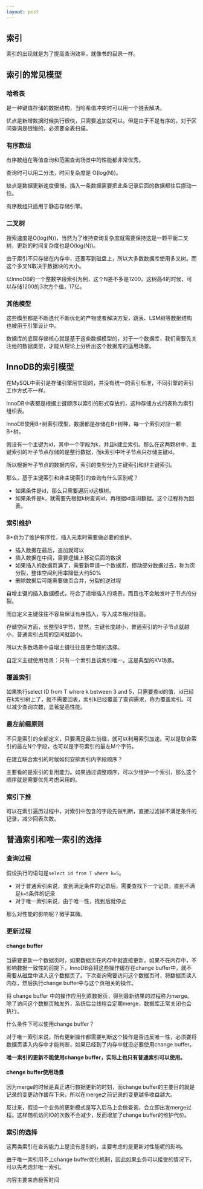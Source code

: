 ```yaml
---
layout: post
---
```

## 索引
索引的出现就是为了提高查询效率，就像书的目录一样。

## 索引的常见模型

### 哈希表

是一种键值存储的数据结构，当哈希值冲突时可以用一个链表解决。

优点是新增数据时候执行很快，只需要追加就可以。但是由于不是有序的，对于区间查询是很慢的，必须要全表扫描。

### 有序数组

有序数组在等值查询和范围查询场景中的性能都非常优秀。

查询时可以用二分法，时间复杂度是 O(log(N))。

缺点是数据更新速度很慢，插入一条数据需要把此条记录后面的数据都往后挪动一位。

有序数组只适用于静态存储引擎。

### 二叉树

搜索速度是O(log(N))，当然为了维持查询复杂度就需要保持这是一颗平衡二叉树，更新的时间复杂度也是O(log(N))。

由于索引不只存储在内存中，还要写到磁盘上，所以大多数数据库使用多叉树。而这个多叉N取决于数据块的大小。

以InnoDB的一个整数字段索引为例，这个N差不多是1200。这树高4的时候，可以存储1200的3次方个值，17亿。

### 其他模型

这些模型都是不断迭代不断优化的产物或者解决方案，跳表、LSM树等数据结构也被用于引擎设计中。

数据库的底层存储核心就是基于这些数据模型的，对于一个数据库，我们需要先关注他的数据类型，才能从理论上分析出这个数据库的适用场景。

## InnoDB的索引模型

在MySQL中索引是存储引擎层实现的，并没有统一的索引标准，不同引擎的索引工作方式不一样。

InnoDB中表都是根据主键顺序以索引的形式存放的，这种存储方式的表称为索引组织表。

InnoDB使用B+树索引模型，数据都是存储在B+树种，每一个索引对应一颗B+树。

假设有一个主键为id，其中一个字段为k，并且k建立索引。那么在这两颗树中，主键索引的叶子节点存储的是整行数据，而k索引中叶子节点只存储主键id。

所以根据叶子节点的数据内容，索引的类型分为主键索引和非主键索引。

那么，基于主键索引和非主键索引的查询有什么区别呢？

- 如果条件是id，那么只需要遍历id这棵树。
- 如果条件是k，就需要先根据k树查询id，再根据id查询数据。这个过程称为回表。

### 索引维护

B+树为了维护有序性，插入元素时需要做必要的维护。

- 插入数据在最后，追加就可以
- 插入数据在中间，需要逻辑上移动后面的数据
- 如果插入的数据页满了，需要新申请一个数据页，挪动部分数据过去，称为页分裂，整体空间利用率降低大约50%
- 删除数据后可能需要做页合并，分裂的逆过程

自增主键的插入数据模式，符合了递增插入的场景，而且也不会触发叶子节点的分裂。

而自定义主键往往不容易保证有序插入，写入成本相对较高。

存储空间方面，长整型8字节，显然，主键长度越小，普通索引的叶子节点就越小，普通索引占用的空间就越小。

所以大多数场景中自增主键往往是更合理的选择。

自定义主键使用场景：只有一个索引且该索引唯一。这是典型的KV场景。

### 覆盖索引

如果执行select ID from T where k between 3 and 5，只需要查id的值，id已经在k索引树上了，就不需要回表，索引k已经覆盖了查询需求，称为覆盖索引。可以减少查询次数，显著提高性能。

### 最左前缀原则

不只是索引的全部定义，只要满足最左前缀，就可以利用索引加速。可以是联合索引的最左N个字段，也可以是字符索引的最左M个字符。

在建立联合索引的时候如何安排索引内字段顺序？

主要看的是索引的复用能力。如果通过调整顺序，可以少维护一个索引，那么这个顺序就是需要优先考虑采用的。

### 索引下推

可以在索引遍历过程中，对索引中包含的字段先做判断，直接过滤掉不满足条件的记录，减少回表次数。

## 普通索引和唯一索引的选择

### 查询过程

假设执行的语句是`select id from T where k=5`。

- 对于普通索引来说，查到满足条件的记录后，需要查找下一个记录，直到不满足`k=5`条件的记录
- 对于唯一索引来说，由于唯一性，找到后就停止

那么对性能的影响呢？微乎其微。

### 更新过程

#### change buffer

当需要更新一个数据页时，如果数据页在内存中就直接更新。如果不在内存中，不影响数据一致性的前提下，InnoDB会将这些操作缓存在change buffer中，就不需要从磁盘中读入这个数据页了。下次查询需要访问这个数据页时，将数据页读入内存，然后执行change buffer中与这个页相关的操作。

将 change buffer 中的操作应用到原数据页，得到最新结果的过程称为merge。除了访问这个数据页触发外，系统后台线程会定期merge，数据库正常关闭也会执行。

什么条件下可以使用change buffer？

对于唯一索引来说，所有更新操作都需要判断这个操作是否违反唯一性，必须要将数据页读入内存中才能判断，如果已经到了内存中就没必要使用change buffer。

**唯一索引的更新不能使用change buffer，实际上也只有普通索引可以使用。**

#### chenge buffer使用场景

因为merge的时候是真正进行数据更新的时刻，而change buffer的主要目的就是记录的变更动作缓存下来，所以在merge之前记录的变更越多收益越大。

反过来，假设一个业务的更新模式是写入后马上会做查询，会立即出发merge过程。这样随机访问IO的次数不会减少，反而增加了change buffer的维护代价。

### 索引的选择

这两类索引在查询能力上是没有差别的，主要考虑的是更新对性能呢的影响。

由于唯一索引用不上change buffer优化机制，因此如果业务可以接受的情况下，可以先考虑非唯一索引。

内容主要来自极客时间